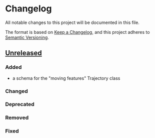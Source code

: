 # Changelog
All notable changes to this project will be documented in this file.

The format is based on [Keep a Changelog](https://keepachangelog.com/en/1.0.0/),
and this project adheres to [Semantic Versioning](https://semver.org/spec/v2.0.0.html).

## [Unreleased]

### Added

- a schema for the "moving features" Trajectory class

### Changed

### Deprecated

### Removed

### Fixed

[Unreleased]: <https://github.com/iaocea/moving-features/compare/v1.0.0...HEAD>
